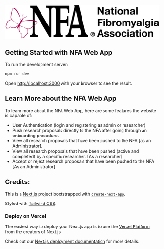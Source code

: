 ![Alt text](public\NFALogo.png "NFA Logo")

## Getting Started with NFA Web App

To run the development server:

```bash
npm run dev
```

Open [http://localhost:3000](http://localhost:3000) with your browser to see the result.

## Learn More about the NFA Web App

To learn more about the NFA Web App, here are some features the website is capable of:

- User Authentication (login and registering as admin or researcher)
- Push research proposals directly to the NFA after going through an onboarding procedure.
- View all research proposals that have been pushed to the NFA [as an Administrator].
- View all research proposals that have been pushed (active and completed) by a specific researcher. [As a researcher]
- Accept or reject research proposals that have been pushed to the NFA [As an Administrator]

## Credits:

This is a [Next.js](https://nextjs.org/) project bootstrapped with [`create-next-app`](https://github.com/vercel/next.js/tree/canary/packages/create-next-app).

Styled with [Tailwind CSS](https://tailwindcss.com/).

### Deploy on Vercel

The easiest way to deploy your Next.js app is to use the [Vercel Platform](https://vercel.com/new?utm_medium=default-template&filter=next.js&utm_source=create-next-app&utm_campaign=create-next-app-readme) from the creators of Next.js.

Check out our [Next.js deployment documentation](https://nextjs.org/docs/deployment) for more details.
